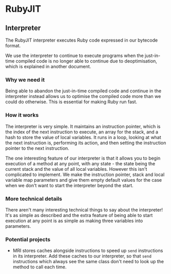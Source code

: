 # RubyJIT

## Interpreter

The RubyJIT interpreter executes Ruby code expressed in our bytecode format.

We use the interpreter to continue to execute programs when the just-in-time
compiled code is no longer able to continue due to deoptimisation, which is
explained in another document.

### Why we need it

Being able to abandon the just-in-time compiled code and continue in the
interpreter instead allows us to optimise the compiled code more than we could
do otherwise. This is essential for making Ruby run fast.

### How it works

The interpreter is very simple. It maintains an instruction pointer, which is
the index of the next instruction to execute, an array for the stack, and a hash
to store the value of local variables. It runs in a loop, looking at what the
next instruction is, performing its action, and then setting the instruction
pointer to the next instruction.

The one interesting feature of our interpreter is that it allows you to begin
execution of a method at any point, with any state - the state being the current
stack and the value of all local variables. However this isn't complicated to
implement. We make the instruction pointer, stack and local variable map
parameters and give them empty default values for the case when we don't want to
start the interpreter beyond the start.

### More technical details

There aren't many interesting technical things to say about the interpreter!
It's as simple as described and the extra feature of being able to start
execution at any point is as simple as making three variables into parameters.

### Potential projects

* MRI stores caches alongside instructions to speed up `send` instructions in
  its interpreter. Add these caches to our interpreter, so that `send`
  instructions which always see the same class don't need to look up the method
  to call each time.
